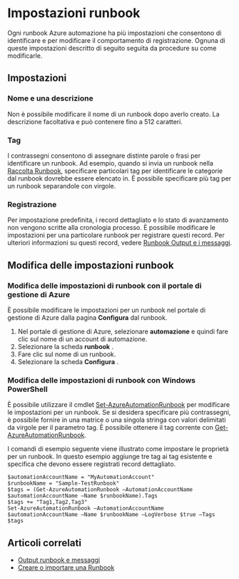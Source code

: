 <properties 
   pageTitle="Impostazioni runbook"
   description="Descrive le impostazioni di configurazione per runbook in Azure automazione e come modificarle utilizzando il portale di gestione Azure e di Windows PowerShell."
   services="automation"
   documentationCenter=""
   authors="bwren"
   manager="stevenka"
   editor="tysonn" />
<tags 
   ms.service="automation"
   ms.devlang="na"
   ms.topic="article"
   ms.tgt_pltfrm="na"
   ms.workload="infrastructure-services"
   ms.date="02/09/2016"
   ms.author="bwren" />

# <a name="runbook-settings"></a>Impostazioni runbook

Ogni runbook Azure automazione ha più impostazioni che consentono di identificare e per modificare il comportamento di registrazione. Ognuna di queste impostazioni descritto di seguito seguita da procedure su come modificarle.

## <a name="settings"></a>Impostazioni

### <a name="name-and-description"></a>Nome e una descrizione

Non è possibile modificare il nome di un runbook dopo averlo creato. La descrizione facoltativa e può contenere fino a 512 caratteri.

### <a name="tags"></a>Tag

I contrassegni consentono di assegnare distinte parole o frasi per identificare un runbook. Ad esempio, quando si invia un runbook nella [Raccolta Runbook](https://msdn.microsoft.com/library/dn781422.aspx), specificare particolari tag per identificare le categorie dal runbook dovrebbe essere elencato in. È possibile specificare più tag per un runbook separandole con virgole.

### <a name="logging"></a>Registrazione

Per impostazione predefinita, i record dettagliato e lo stato di avanzamento non vengono scritte alla cronologia processo. È possibile modificare le impostazioni per una particolare runbook per registrare questi record. Per ulteriori informazioni su questi record, vedere [Runbook Output e i messaggi](https://msdn.microsoft.com/library/dn879148.aspx).

## <a name="changing-runbook-settings"></a>Modifica delle impostazioni runbook

### <a name="changing-runbook-settings-with-the-azure-management-portal"></a>Modifica delle impostazioni di runbook con il portale di gestione di Azure

È possibile modificare le impostazioni per un runbook nel portale di gestione di Azure dalla pagina **Configura** dal runbook.

1. Nel portale di gestione di Azure, selezionare **automazione** e quindi fare clic sul nome di un account di automazione.
1. Selezionare la scheda **runbook** .
1. Fare clic sul nome di un runbook.
1. Selezionare la scheda **Configura** .

### <a name="changing-runbook-settings-with-windows-powershell"></a>Modifica delle impostazioni di runbook con Windows PowerShell

È possibile utilizzare il cmdlet [Set-AzureAutomationRunbook](https://msdn.microsoft.com/library/dn690275.aspx) per modificare le impostazioni per un runbook. Se si desidera specificare più contrassegni, è possibile fornire in una matrice o una singola stringa con valori delimitati da virgole per il parametro tag. È possibile ottenere il tag corrente con [Get-AzureAutomationRunbook](https://msdn.microsoft.com/library/dn690278.aspx).

I comandi di esempio seguente viene illustrato come impostare le proprietà per un runbook. In questo esempio aggiunge tre tag ai tag esistente e specifica che devono essere registrati record dettagliato.

    $automationAccountName = "MyAutomationAccount"
    $runbookName = "Sample-TestRunbook"
    $tags = (Get-AzureAutomationRunbook –AutomationAccountName $automationAccountName –Name $runbookName).Tags
    $tags += "Tag1,Tag2,Tag3"
    Set-AzureAutomationRunbook –AutomationAccountName $automationAccountName –Name $runbookName –LogVerbose $true –Tags $tags

## <a name="related-articles"></a>Articoli correlati
- [Output runbook e messaggi](../automation-runbook-output-and-messages) 
- [Creare o importare una Runbook](https://msdn.microsoft.com/library/dn643637.aspx) 